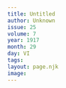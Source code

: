 ```yaml
---
title: Untitled 
author: Unknown
issue: 25
volume: 7
year: 1917
month: 29
day: VI
tags:
layout: page.njk
image:
---
```


